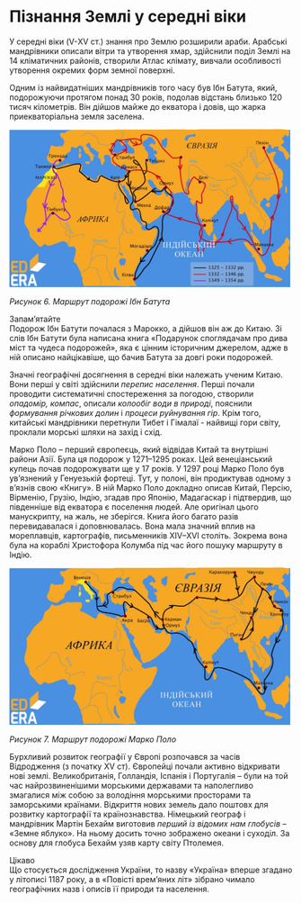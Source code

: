 # Пізнання Землі у середні віки

У середні віки (V-ХV ст.) знання про Землю розширили араби. Арабські мандрівники описали вітри та утворення хмар, здійснили поділ Землі на 14 кліматичних районів, створили Атлас клімату, вивчали особливості утворення окремих форм земної поверхні. 

Одним із найвидатніших мандрівників того часу був <p1>Ібн Батута</p1>, який, подорожуючи протягом понад 30 років, подолав відстань близько 120 тисяч кілометрів. Він дійшов майже до екватора і довів, що жарка приекваторіальна земля заселена. 

<div class="center">
<img src="../pics/ibnBattutaMap.jpg" width="500px" class="center"/>
<p><i>Рисунок 6. Маршрут подорожi Iбн Батута</i></p>
</div>

<div class="alg-wrap">
<span class="alg">Запам’ятайте</span>
<div class="alg-text">
Подорож Ібн Батути почалася з Марокко, а дійшов він аж до Китаю. Зі слів Ібн Батути була написана книга «Подарунок споглядачам про дива міст та чудеса подорожей», яка є цінним історичним джерелом, адже в ній описано найцікавіше, що бачив Батута за довгі роки подорожей.
</div>
</div>
 
Значні географічні досягнення в середні віки належать <p1>ученим Китаю</p1>. Вони перші у світі здійснили <i>перепис населення</i>. Перші почали проводити систематичні спостереження за погодою, створили <i>опадомір, компас</i>, описали <i>колообіг води в природі</i>, пояснили <i>формування річкових долин</i> і <i>процеси руйнування гір</i>. Крім того, китайські мандрівники перетнули Тибет і Гімалаї - найвищі гори світу, проклали морські шляхи на захід і схід.

<p1>Марко Поло</p1> – перший європеєць, який відвідав Китай та внутрішні райони Азії. Була ця подорож у 1271–1295 роках. Цей венеціанський купець почав подорожувати ще у 17 років. У 1297 році Марко Поло був ув’язнений у Генуезькій фортеці. Тут, у полоні, він продиктував одному з в’язнів свою «Книгу». В ній Марко Поло докладно описав Китай, Персію, Вірменію, Грузію, Індію, згадав про Японію, Мадагаскар і підтвердив, що південніше від екватора є поселення людей. Але оригінал цього манускрипту, на жаль, не зберігся. Книга його багато разів перевидавалася і доповнювалась. Вона мала значний вплив на мореплавців, картографів, письменників XIV–XVI століть. Зокрема вона була на кораблі Христофора Колумба під час його пошуку маршруту в Індію.

<div class="center">
<img src="../pics/pic6.jpg" width="500px" class="center"/>
<p><i>Рисунок 7. Маршрут подорожі Марко Поло</i></p>
</div>

Бурхливий розвиток географії у Європі розпочався за часів Відродження (з початку XV ст). Європейці почали активно відкривати нові землі. Великобританія, Голландія, Іспанія і Португалія – були на той час найрозвиненішими морськими державами та наполегливо змагалися між собою за володіння морськими просторами та заморськими країнами. Відкриття нових земель дало поштовх для розвитку картографії та країнознавства. Німецький географ і мандрівник <p1>Мартін Бехайм</p1> виготовив <i>перший із відомих нам глобусів</i> – «Земне яблуко». На ньому досить точно зображено океани і суходіл. За основу для глобуса Бехайм узяв карту світу Птолемея.

<div class="add-wrap">
<span class="add">Цікаво</span>
<div class="add-text">
Що стосується дослідження <p2>України</p2>, то назву «Україна» вперше згадано у літописі 1187 року, а в «Повісті врем’яних літ» зібрано чимало географічних назв і описів її природи та населення. 
</div>
</div>

